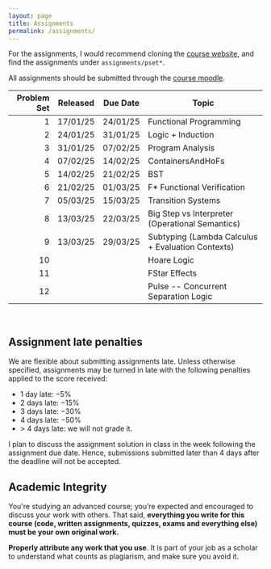 ```yaml
---
layout: page
title: Assignments
permalink: /assignments/
---
```


For the assignments, I would recommend cloning the [course
website](https://github.com/kayceesrk/cs6225_s25_iitm), and find the assignments
under `assignments/pset*`. 

All assignments should be submitted through the [course
moodle](). 

| Problem Set | Released | Due Date | Topic |
|------------:|----------|----------|-------|
| 1 | 17/01/25 | 24/01/25 | Functional Programming |
| 2 | 24/01/25 | 31/01/25 | Logic + Induction |
| 3 | 31/01/25 | 07/02/25 | Program Analysis |
| 4 | 07/02/25 | 14/02/25 | ContainersAndHoFs |
| 5 | 14/02/25 | 21/02/25 | BST |
| 6 | 21/02/25 | 01/03/25 | F* Functional Verification |
| 7 | 05/03/25 | 15/03/25 | Transition Systems |
| 8 | 13/03/25 | 22/03/25 | Big Step vs Interpreter (Operational Semantics) | 
| 9 | 13/03/25 | 29/03/25 | Subtyping (Lambda Calculus + Evaluation Contexts) |
| 10 | | | Hoare Logic |
| 11 | | | FStar Effects |
| 12 | | | Pulse -- Concurrent Separation Logic |

<br/>

## Assignment late penalties

We are flexible about submitting assignments late. Unless otherwise specified,
assignments may be turned in late with the following penalties applied to the
score received:

* 1 day late: −5%
* 2 days late: −15%
* 3 days late: −30%
* 4 days late: −50%
* &gt; 4 days late: we will not grade it. 

I plan to discuss the assignment solution in class in the week following the
assignment due date. Hence, submissions submitted later than 4 days after the
deadline will not be accepted. 

## Academic Integrity

You're studying an advanced course; you’re expected and encouraged to discuss
your work with others. That said, **everything you write for this course (code,
written assignments, quizzes, exams and everything else) must be your own
original work.**

**Properly attribute any work that you use**. It is part of your job as a
scholar to understand what counts as plagiarism, and make sure you avoid it.
